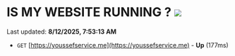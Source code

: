 # IS MY WEBSITE RUNNING ? [![](https://img.shields.io/static/v1?label=Sponsor&message=%E2%9D%A4&logo=GitHub&color=%23fe8e86)](https://github.com/sponsors/Youssef-Lehmam)

Last updated: **8/12/2025, 7:53:13 AM**

- `GET` [https://youssefservice.me](https://youssefservice.me) - **Up** (177ms)
